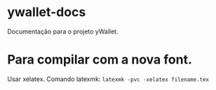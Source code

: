# ywallet-docs
Documentação para o projeto yWallet.

# Para compilar com a nova font.

Usar xelatex. 
Comando latexmk: `latexmk -pvc -xelatex filename.tex`
